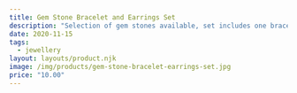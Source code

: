 ```yaml
---
title: Gem Stone Bracelet and Earrings Set
description: "Selection of gem stones available, set includes one bracelet and one pair of earrings"
date: 2020-11-15
tags:
  - jewellery
layout: layouts/product.njk
image: /img/products/gem-stone-bracelet-earrings-set.jpg
price: "10.00"
---
```

